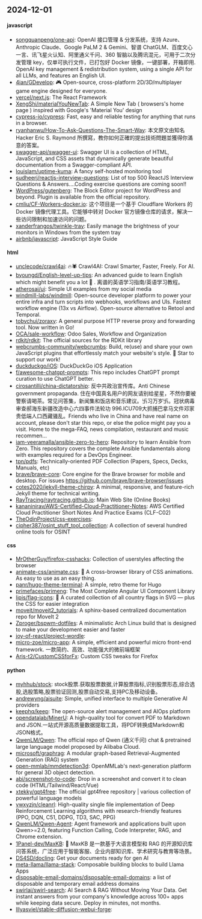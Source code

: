 ## 2024-12-01

#### javascript
* [songquanpeng/one-api](https://github.com/songquanpeng/one-api): OpenAI 接口管理 & 分发系统，支持 Azure、Anthropic Claude、Google PaLM 2 & Gemini、智谱 ChatGLM、百度文心一言、讯飞星火认知、阿里通义千问、360 智脑以及腾讯混元，可用于二次分发管理 key，仅单可执行文件，已打包好 Docker 镜像，一键部署，开箱即用. OpenAI key management & redistribution system, using a single API for all LLMs, and features an English UI.
* [4ian/GDevelop](https://github.com/4ian/GDevelop): 🎮 Open-source, cross-platform 2D/3D/multiplayer game engine designed for everyone.
* [vercel/next.js](https://github.com/vercel/next.js): The React Framework
* [XengShi/materialYouNewTab](https://github.com/XengShi/materialYouNewTab): A Simple New Tab ( browsers's home page ) inspired with Google's 'Material You' design
* [cypress-io/cypress](https://github.com/cypress-io/cypress): Fast, easy and reliable testing for anything that runs in a browser.
* [ryanhanwu/How-To-Ask-Questions-The-Smart-Way](https://github.com/ryanhanwu/How-To-Ask-Questions-The-Smart-Way): 本文原文由知名 Hacker Eric S. Raymond 所撰寫，教你如何正確的提出技術問題並獲得你滿意的答案。
* [swagger-api/swagger-ui](https://github.com/swagger-api/swagger-ui): Swagger UI is a collection of HTML, JavaScript, and CSS assets that dynamically generate beautiful documentation from a Swagger-compliant API.
* [louislam/uptime-kuma](https://github.com/louislam/uptime-kuma): A fancy self-hosted monitoring tool
* [sudheerj/reactjs-interview-questions](https://github.com/sudheerj/reactjs-interview-questions): List of top 500 ReactJS Interview Questions & Answers....Coding exercise questions are coming soon!!
* [WordPress/gutenberg](https://github.com/WordPress/gutenberg): The Block Editor project for WordPress and beyond. Plugin is available from the official repository.
* [cmliu/CF-Workers-docker.io](https://github.com/cmliu/CF-Workers-docker.io): 这个项目是一个基于 Cloudflare Workers 的 Docker 镜像代理工具。它能够中转对 Docker 官方镜像仓库的请求，解决一些访问限制和加速访问的问题。
* [xanderfrangos/twinkle-tray](https://github.com/xanderfrangos/twinkle-tray): Easily manage the brightness of your monitors in Windows from the system tray
* [airbnb/javascript](https://github.com/airbnb/javascript): JavaScript Style Guide

#### html
* [unclecode/crawl4ai](https://github.com/unclecode/crawl4ai): 🔥🕷️ Crawl4AI: Crawl Smarter, Faster, Freely. For AI.
* [byoungd/English-level-up-tips](https://github.com/byoungd/English-level-up-tips): An advanced guide to learn English which might benefit you a lot 🎉 . 离谱的英语学习指南/英语学习教程。
* [atherosai/ui](https://github.com/atherosai/ui): Simple UI examples from my social media
* [windmill-labs/windmill](https://github.com/windmill-labs/windmill): Open-source developer platform to power your entire infra and turn scripts into webhooks, workflows and UIs. Fastest workflow engine (13x vs Airflow). Open-source alternative to Retool and Temporal.
* [tobychui/zoraxy](https://github.com/tobychui/zoraxy): A general purpose HTTP reverse proxy and forwarding tool. Now written in Go!
* [OCA/sale-workflow](https://github.com/OCA/sale-workflow): Odoo Sales, Workflow and Organization
* [rdkit/rdkit](https://github.com/rdkit/rdkit): The official sources for the RDKit library
* [webcrumbs-community/webcrumbs](https://github.com/webcrumbs-community/webcrumbs): Build, re(use) and share your own JavaScript plugins that effortlessly match your website's style. 🌟 Star to support our work!
* [duckduckgo/iOS](https://github.com/duckduckgo/iOS): DuckDuckGo iOS Application
* [f/awesome-chatgpt-prompts](https://github.com/f/awesome-chatgpt-prompts): This repo includes ChatGPT prompt curation to use ChatGPT better.
* [cirosantilli/china-dictatorship](https://github.com/cirosantilli/china-dictatorship): 反中共政治宣传库。Anti Chinese government propaganda. 住在中国真名用户的网友请别给星星，不然你要被警察请喝茶。常见问答集，新闻集和饭店和音乐建议。卐习万岁卐。冠状病毒审查郝海东新疆改造中心六四事件法轮功 996.ICU709大抓捕巴拿马文件邓家贵低端人口西藏骚乱。Friends who live in China and have real name on account, please don't star this repo, or else the police might pay you a visit. Home to the mega-FAQ, news compilation, restaurant and music recommen…
* [iam-veeramalla/ansible-zero-to-hero](https://github.com/iam-veeramalla/ansible-zero-to-hero): Repository to learn Ansible from Zero. This repository covers the complete Ansible fundamentals along with examples required for a DevOps Engineer.
* [tpn/pdfs](https://github.com/tpn/pdfs): Technically-oriented PDF Collection (Papers, Specs, Decks, Manuals, etc)
* [brave/brave-core](https://github.com/brave/brave-core): Core engine for the Brave browser for mobile and desktop. For issues https://github.com/brave/brave-browser/issues
* [cotes2020/jekyll-theme-chirpy](https://github.com/cotes2020/jekyll-theme-chirpy): A minimal, responsive, and feature-rich Jekyll theme for technical writing.
* [RayTracing/raytracing.github.io](https://github.com/RayTracing/raytracing.github.io): Main Web Site (Online Books)
* [kananinirav/AWS-Certified-Cloud-Practitioner-Notes](https://github.com/kananinirav/AWS-Certified-Cloud-Practitioner-Notes): AWS Certified Cloud Practitioner Short Notes And Practice Exams (CLF-C02)
* [TheOdinProject/css-exercises](https://github.com/TheOdinProject/css-exercises): 
* [cipher387/osint_stuff_tool_collection](https://github.com/cipher387/osint_stuff_tool_collection): A collection of several hundred online tools for OSINT

#### css
* [MrOtherGuy/firefox-csshacks](https://github.com/MrOtherGuy/firefox-csshacks): Collection of userstyles affecting the browser
* [animate-css/animate.css](https://github.com/animate-css/animate.css): 🍿 A cross-browser library of CSS animations. As easy to use as an easy thing.
* [panr/hugo-theme-terminal](https://github.com/panr/hugo-theme-terminal): A simple, retro theme for Hugo
* [primefaces/primeng](https://github.com/primefaces/primeng): The Most Complete Angular UI Component Library
* [lipis/flag-icons](https://github.com/lipis/flag-icons): 🎏 A curated collection of all country flags in SVG — plus the CSS for easier integration
* [moveit/moveit2_tutorials](https://github.com/moveit/moveit2_tutorials): A sphinx-based centralized documentation repo for MoveIt 2
* [Zproger/bspwm-dotfiles](https://github.com/Zproger/bspwm-dotfiles): A minimalistic Arch Linux build that is designed to make your development easier and faster
* [joy-of-react/project-wordle](https://github.com/joy-of-react/project-wordle): 
* [micro-zoe/micro-app](https://github.com/micro-zoe/micro-app): A simple, efficient and powerful micro front-end framework. 一款简约、高效、功能强大的微前端框架
* [Aris-t2/CustomCSSforFx](https://github.com/Aris-t2/CustomCSSforFx): Custom CSS tweaks for Firefox

#### python
* [myhhub/stock](https://github.com/myhhub/stock): stock股票.获取股票数据,计算股票指标,识别股票形态,综合选股,选股策略,股票验证回测,股票自动交易,支持PC及移动设备。
* [andrewyng/aisuite](https://github.com/andrewyng/aisuite): Simple, unified interface to multiple Generative AI providers
* [keephq/keep](https://github.com/keephq/keep): The open-source alert management and AIOps platform
* [opendatalab/MinerU](https://github.com/opendatalab/MinerU): A high-quality tool for convert PDF to Markdown and JSON.一站式开源高质量数据提取工具，将PDF转换成Markdown和JSON格式。
* [QwenLM/Qwen](https://github.com/QwenLM/Qwen): The official repo of Qwen (通义千问) chat & pretrained large language model proposed by Alibaba Cloud.
* [microsoft/graphrag](https://github.com/microsoft/graphrag): A modular graph-based Retrieval-Augmented Generation (RAG) system
* [open-mmlab/mmdetection3d](https://github.com/open-mmlab/mmdetection3d): OpenMMLab's next-generation platform for general 3D object detection.
* [abi/screenshot-to-code](https://github.com/abi/screenshot-to-code): Drop in a screenshot and convert it to clean code (HTML/Tailwind/React/Vue)
* [xtekky/gpt4free](https://github.com/xtekky/gpt4free): The official gpt4free repository | various collection of powerful language models
* [vwxyzjn/cleanrl](https://github.com/vwxyzjn/cleanrl): High-quality single file implementation of Deep Reinforcement Learning algorithms with research-friendly features (PPO, DQN, C51, DDPG, TD3, SAC, PPG)
* [QwenLM/Qwen-Agent](https://github.com/QwenLM/Qwen-Agent): Agent framework and applications built upon Qwen>=2.0, featuring Function Calling, Code Interpreter, RAG, and Chrome extension.
* [1Panel-dev/MaxKB](https://github.com/1Panel-dev/MaxKB): 🚀 MaxKB 是一款基于大语言模型和 RAG 的开源知识库问答系统，广泛应用于智能客服、企业内部知识库、学术研究与教育等场景。
* [DS4SD/docling](https://github.com/DS4SD/docling): Get your documents ready for gen AI
* [meta-llama/llama-stack](https://github.com/meta-llama/llama-stack): Composable building blocks to build Llama Apps
* [disposable-email-domains/disposable-email-domains](https://github.com/disposable-email-domains/disposable-email-domains): a list of disposable and temporary email address domains
* [swirlai/swirl-search](https://github.com/swirlai/swirl-search): AI Search & RAG Without Moving Your Data. Get instant answers from your company's knowledge across 100+ apps while keeping data secure. Deploy in minutes, not months.
* [lllyasviel/stable-diffusion-webui-forge](https://github.com/lllyasviel/stable-diffusion-webui-forge): 
